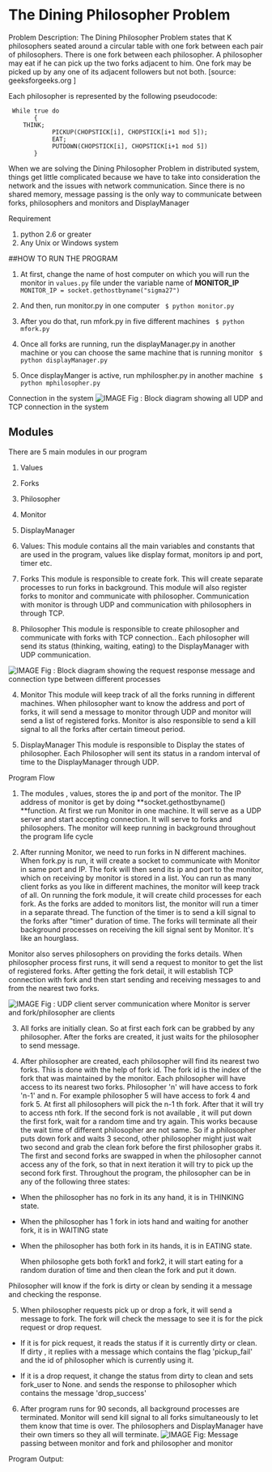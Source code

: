  # The Dining Philosopher Problem 

Problem Description:
The Dining Philosopher Problem states that K philosophers seated around a circular table with one fork between each pair of philosophers. There is one fork between each philosopher. A philosopher may eat if he can pick up the two forks adjacent to him. One fork may be picked up by any one of its adjacent followers but not both.  [source: geeksforgeeks.org ] 

Each philosopher is represented by the following pseudocode:
```   
 While true do
       {  
    THINK;
      	    PICKUP(CHOPSTICK[i], CHOPSTICK[i+1 mod 5]);
      	    EAT;
      	    PUTDOWN(CHOPSTICK[i], CHOPSTICK[i+1 mod 5])
       }   

 ```

When we are solving the Dining Philosopher Problem in distributed system, things get little complicated because we have to take into consideration the  network and the issues with network communication. Since there is no shared memory, message passing is the only way to communicate between forks, philosophers and monitors and DisplayManager

Requirement
1. python 2.6 or greater
2. Any Unix or Windows system

##HOW TO RUN THE PROGRAM

1.	At first, change the name of host computer on which you will run the monitor in ```values.py``` file under the variable name of **MONITOR_IP**
```	MONITOR_IP = socket.gethostbyname("sigma27")```

2.	And then, run monitor.py in one computer
```	$ python monitor.py```

3.	After you do that, run mfork.py in five different machines
```	$ python mfork.py```

4.	Once all forks are running, run the displayManager.py in another machine or you can choose the same machine that is running monitor
```	$ python displayManager.py```

5.	Once displayManger is active, run mphilospher.py in another machine
```	$ python mphilosopher.py```


Connection in the system
![IMAGE](https://github.com/adam-p/markdown-here/raw/master/src/common/images/icon48.png "Logo Title Text 1" )
Fig  :  Block diagram showing all UDP and TCP connection in the system

## Modules
There are 5 main modules in our program
1.	Values
2.	Forks
3.	Philosopher
4.	Monitor
5.	DisplayManager
	
1.	Values:
This module contains all the main variables and constants that are used in the program, values like display format, monitors ip and port, timer etc.


2.	Forks
This module is responsible to create fork. This will create separate processes to run forks in background. This module will also register forks to monitor and communicate with philosopher. Communication with monitor is through UDP and communication with philosophers in through TCP.

3.	Philosopher
This module is responsible to create philosopher and communicate with forks with TCP connection.. Each philosopher will send its status (thinking, waiting, eating) to the DisplayManager with UDP communication.
 
 ![IMAGE](https://github.com/adam-p/markdown-here/raw/master/src/common/images/icon48.png "Logo Title Text 1")
Fig : Block diagram showing the request response message and connection type between different processes

4.	Monitor
This module will keep track of all the forks running in different machines. When philosopher want to know the address and port of forks, it will send a message to monitor through UDP and monitor will send a list of registered forks. Monitor is also responsible to send a kill signal to all the forks after certain timeout period.

5.	DisplayManager
This module is responsible to Display the states of philosopher. Each Philosopher will sent its status in a random interval of time to the DisplayManager through UDP. 
	


Program Flow

1.	The modules , values, stores the ip and port of the monitor. The IP address of monitor is get by doing **socket.gethostbyname() **function. 
At first we run Monitor in one machine. It will serve as a UDP server and start accepting connection. It will serve to forks and philosophers. The monitor will keep running in background throughout the program life cycle

2.	After running Monitor, we need to run forks in N different machines. When fork.py is run, it will create a socket to communicate with Monitor in same port and IP.  The fork will then send its ip and port to the monitor, which on receiving by monitor is stored in a list. You can run as many client forks as you like in different machines, the monitor will keep track of all. On running the fork module, it will create child processes for each fork. As the forks are added to monitors list, the monitor will run a timer in a separate thread. The function of the timer is to send a kill signal to the forks after "timer" duration of time. The forks will terminate all their background processes on receiving the kill signal sent by Monitor. It's like an hourglass.

 Monitor also serves philosophers on providing the forks details. When philosopher process first runs, it will send a request to monitor to get the list of registered forks. After getting the fork detail, it will establish TCP connection with fork and then start sending and receiving messages to and from the nearest two forks.

 ![IMAGE](https://github.com/adam-p/markdown-here/raw/master/src/common/images/icon48.png "Logo Title Text 1")
Fig : UDP client server communication where Monitor is server and fork/philosopher are clients

3.	All forks are initially clean. So at first each fork can be grabbed by any philosopher. After the forks are created, it just waits for the philosopher to send message. 

4.	After philosopher are created, each philosopher will find its nearest two forks. This is done with the help of fork id. The fork id is the index of the fork that was maintained by the monitor. Each philosopher will have access to its nearest two forks. Philosopher 'n' will have access to fork 'n-1' and n. For example philosopher 5 will have access to fork 4 and fork 5. 
	At first all philosophers will pick the n-1 th fork. After that it will try to access nth fork. 
If the second fork is not available , it will put down the first fork, wait for a random time and try again. This works because the wait time of different philosopher are not same. So if a philosopher puts down fork and waits 3 second, other philosopher might just wait two second and grab the clean fork before the first philosopher grabs it. The first and second forks are swapped in when the philosopher cannot access any of the fork, so that in next iteration it will try to pick up the second fork first.
Throughout the program, the philosopher can be in any of the following three states:
 - When the philosopher has no fork in its any hand, it is in THINKING state.
 - When the philosopher has 1 fork in iots hand and waiting for another fork, it is in WAITING state
 - When the philosopher has both fork in its hands, it is in EATING state.                                 

    When philosophe gets both fork1 and fork2, it will start eating for a random duration 
  of time and then clean the fork and put it down.

  Philosopher will know if the fork is dirty or clean by sending it a message and 
  checking the response.

5.   When philosopher requests pick up or drop a fork, it will send a message to fork. The fork will check the message to see it is for the pick request or drop request.
 - If it is for pick request, it reads the status if it is currently dirty or clean. If dirty , it replies with a message which contains the flag 'pickup_fail' and the id of philosopher which is currently using it.

 - If it is a drop request, it change the status from dirty to clean and sets fork_user to None. and sends the response to philosopher which contains the message 'drop_success'

6.	After program runs for 90 seconds, all background processes are terminated. Monitor will send kill signal to all forks simultaneously to let them know that time is over. The philosophers and DisplayManager have their own timers so they all will terminate.
 ![IMAGE](https://github.com/adam-p/markdown-here/raw/master/src/common/images/icon48.png "Logo Title Text 1")
Fig: Message passing between monitor and fork and philosopher and monitor


Program Output:

